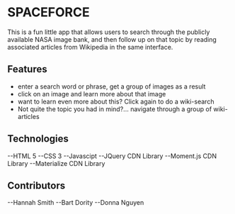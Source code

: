 # SPACEFORCE
This is a fun little app that allows users to search through the publicly available NASA image bank, and then follow up on that topic by reading associated articles from Wikipedia in the same interface.

## Features
- enter a search word or phrase, get a group of images as a result
- click on an image and learn more about that image
- want to learn even more about this?  Click again to do a wiki-search
- Not quite the topic you had in mind?... navigate through a group of wiki-articles

## Technologies
--HTML 5
--CSS 3
--Javascipt
--JQuery CDN Library
--Moment.js CDN Library
--Materialize CDN Library

## Contributors
--Hannah Smith
--Bart Dority
--Donna Nguyen

